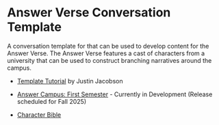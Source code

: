 # Answer Verse Conversation Template
A conversation template for that can be used to develop content for the Answer Verse. The Answer Verse features a cast of characters from a university that can be used to construct branching narratives around the campus. 

- [Template Tutorial](https://drive.google.com/file/d/1S0fkniUf7r8XGC6F9-YJUdBV_0fFhJxs/view?usp=sharing) by Justin Jacobson

- [Answer Campus: First Semester](https://nerdlab.itch.io/answer-campus-first-semester) - Currently in Development (Release scheduled for Fall 2025)
- [Character Bible](https://docs.google.com/document/d/1FxnoKdyDJNlfQTCP5ef5CJAb0cVSK1WARqUvXUXFKI8/edit?usp=sharing)
